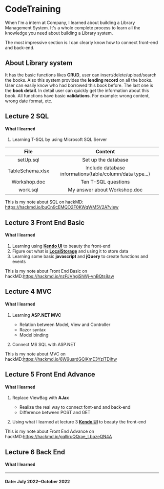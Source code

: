 # CodeTraining

When I'm a intern at Company, I learned about building a Library Management System. It's a whole complete process to learn all the knowledge you need about building a Library system. 

The most impressive section is I can clearly know how to connect front-end and back-end.

## About Library system

It has the basic functions likes **CRUD**, user can insert/delete/upload/search the books. Also this system provides the **lending record** on all the books. User can easily know who had borrowed this book before. The last one is the **book detail**. In detail user can quickly get the information about this book. All functions have basic **validations**. For example: wrong content, wrong date format, etc.

## Lecture 2 SQL

#### What I learned

1. Learning T-SQL by using Microsoft SQL Server

|       File       |                         Content                          |
| :--------------: | :------------------------------------------------------: |
|    setUp.sql     |                   Set up the database                    |
| TableSchema.xlsx | Include database informations(table/column/data type...) |
|   Workshop.doc   |                   Ten T-SQL questions                    |
|     work.sql     |               My answer about Workshop.doc               |

This is my note about SQL on hackMD: https://hackmd.io/buCn9cEMQO2F0KWqWM5V2A?view

## Lecture 3 Front End Basic

#### What I learned

1. Learning using **[Kendo UI](https://docs.telerik.com/kendo-ui/api/javascript/kendo)** to beauty the front-end 
2. Figure out what is **[LocalStorage](https://developer.mozilla.org/en-US/docs/Web/API/Window/localStorage)** and using it to store data
3. Learning some basic **javascript** and **jQuery** to create functions and events

This is my note about Front End Basic on hackMD:https://hackmd.io/nzPJVhgiShWj-vnBQts8aw

## Lecture 4 MVC

#### What I learned

1. Learning  **ASP.NET MVC**
   - Relation between Model, View and Controller
   - Razor syntax
   - Model binding

2. Connect MS SQL with ASP.NET

This is my note about MVC on hackMD:https://hackmd.io/8W9usrdGQlKmE3YziTDihw

## Lecture 5 Front End Advance

#### What I learned

1. Replace ViewBag with **AJax**
   - Realize the real way to connect font-end and back-end
   - Difference between POST and GET

2. Using what I learned at lecture 3  **[Kendo UI](https://docs.telerik.com/kendo-ui/api/javascript/kendo)** to beauty the front-end 

This is my note about Front End Advance on hackMD:https://hackmd.io/gqlliruQQrae_LbazeQN4A

## Lecture 6 Back End

#### What I learned



------

#### Date: July 2022~October 2022
